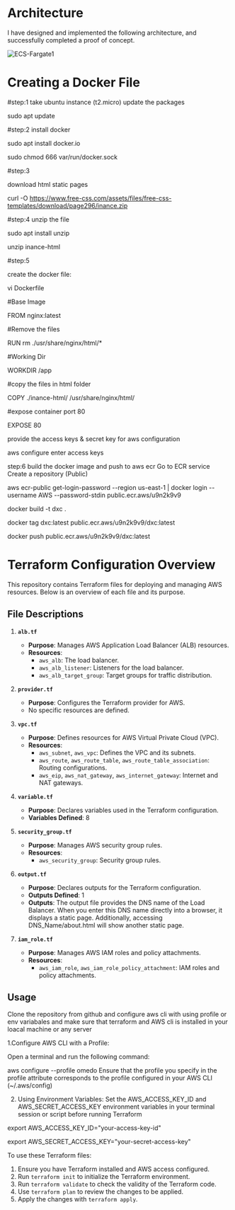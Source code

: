 # Architecture
I have designed and implemented the following architecture, and successfully completed a proof of concept.

![ECS-Fargate1](https://github.com/INDALARAJESH/ecs-task-defination/assets/109213968/a0e29eaf-1e5c-4404-a619-089244944603)




# Creating a Docker File

#step:1
take ubuntu instance (t2.micro)
update the packages

sudo apt update

#step:2 
install docker

sudo apt install docker.io

sudo chmod 666 var/run/docker.sock

#step:3

 download html static pages

curl -O https://www.free-css.com/assets/files/free-css-templates/download/page296/inance.zip

#step:4
unzip the file

sudo apt install unzip

unzip inance-html

#step:5 

create the docker file:

vi Dockerfile

#Base Image

FROM nginx:latest

#Remove the files

RUN rm ./usr/share/nginx/html/*

#Working Dir

WORKDIR /app

#copy the files in html folder

COPY ./inance-html/ /usr/share/nginx/html/

#expose container port 80

EXPOSE 80

provide the access keys & secret key for aws configuration

aws configure
enter access keys

step:6
build the docker image and push to aws ecr
Go to ECR service
Create a repository (Public)

aws ecr-public get-login-password --region us-east-1 | docker login --username AWS --password-stdin public.ecr.aws/u9n2k9v9

docker build -t dxc .

docker tag dxc:latest public.ecr.aws/u9n2k9v9/dxc:latest

docker push public.ecr.aws/u9n2k9v9/dxc:latest



# Terraform Configuration Overview

This repository contains Terraform files for deploying and managing AWS resources. Below is an overview of each file and its purpose.

## File Descriptions

1. **`alb.tf`**
   - **Purpose**: Manages AWS Application Load Balancer (ALB) resources.
   - **Resources**:
     - `aws_alb`: The load balancer.
     - `aws_alb_listener`: Listeners for the load balancer.
     - `aws_alb_target_group`: Target groups for traffic distribution.

2. **`provider.tf`**
   - **Purpose**: Configures the Terraform provider for AWS.
   - No specific resources are defined.

3. **`vpc.tf`**
   - **Purpose**: Defines resources for AWS Virtual Private Cloud (VPC).
   - **Resources**:
     - `aws_subnet`, `aws_vpc`: Defines the VPC and its subnets.
     - `aws_route`, `aws_route_table`, `aws_route_table_association`: Routing configurations.
     - `aws_eip`, `aws_nat_gateway`, `aws_internet_gateway`: Internet and NAT gateways.

4. **`variable.tf`**
   - **Purpose**: Declares variables used in the Terraform configuration.
   - **Variables Defined**: 8

5. **`security_group.tf`**
   - **Purpose**: Manages AWS security group rules.
   - **Resources**:
     - `aws_security_group`: Security group rules.

6. **`output.tf`**
   - **Purpose**: Declares outputs for the Terraform configuration.
   - **Outputs Defined**: 1
   - **Outputs**: The output file provides the DNS name of the Load Balancer. When you enter this DNS name directly into a browser, it displays a static page. Additionally, accessing DNS_Name/about.html will show another static page.


7. **`iam_role.tf`**
   - **Purpose**: Manages AWS IAM roles and policy attachments.
   - **Resources**:
     - `aws_iam_role`, `aws_iam_role_policy_attachment`: IAM roles and policy attachments.

## Usage

Clone the repository from github and configure aws cli with using profile or env variabales and make sure that terraform and AWS cli is installed in your loacal machine or any server

1.Configure AWS CLI with a Profile:

Open a terminal and run the following command:

aws configure --profile omedo
Ensure that the profile you specify in the profile attribute corresponds to the profile configured in your AWS CLI (~/.aws/config)

2. Using Environment Variables:
Set the AWS_ACCESS_KEY_ID and AWS_SECRET_ACCESS_KEY environment variables in your terminal session or script before running Terraform

export AWS_ACCESS_KEY_ID="your-access-key-id"

export AWS_SECRET_ACCESS_KEY="your-secret-access-key"


To use these Terraform files:
1. Ensure you have Terraform installed and AWS access configured.
2. Run `terraform init` to initialize the Terraform environment.
3. Run `terraform validate` to check the validity of the Terraform code.
4. Use `terraform plan` to review the changes to be applied.
5. Apply the changes with `terraform apply`.


